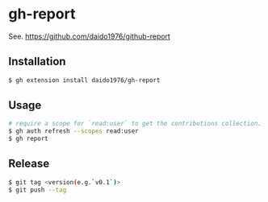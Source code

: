 # gh-report

See. https://github.com/daido1976/github-report

## Installation

```sh
$ gh extension install daido1976/gh-report
```

## Usage

```sh
# require a scope for `read:user` to get the contributions collection.
$ gh auth refresh --scopes read:user
$ gh report
```

## Release

```sh
$ git tag <version(e.g.`v0.1`)>
$ git push --tag
```
